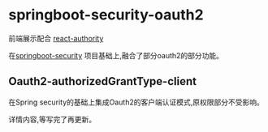 # springboot-security-oauth2

前端展示配合 [react-authority](https://github.com/ztgreat/react-authority)

在[springboot-security](https://github.com/ztgreat/springboot-security) 项目基础上,融合了部分oauth2的部分功能。

## Oauth2-authorizedGrantType-client
在Spring security的基础上集成Oauth2的客户端认证模式,原权限部分不受影响。

详情内容,等写完了再更新。

